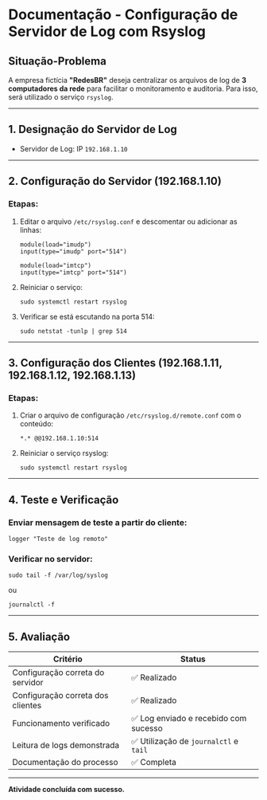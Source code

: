 
# Documentação - Configuração de Servidor de Log com Rsyslog

## Situação-Problema

A empresa fictícia **"RedesBR"** deseja centralizar os arquivos de log de **3 computadores da rede** para facilitar o monitoramento e auditoria. Para isso, será utilizado o serviço `rsyslog`.

---

## 1. Designação do Servidor de Log

- Servidor de Log: IP `192.168.1.10`

---

## 2. Configuração do Servidor (192.168.1.10)

### Etapas:

1. Editar o arquivo `/etc/rsyslog.conf` e descomentar ou adicionar as linhas:
    ```
    module(load="imudp")
    input(type="imudp" port="514")

    module(load="imtcp")
    input(type="imtcp" port="514")
    ```

2. Reiniciar o serviço:
    ```
    sudo systemctl restart rsyslog
    ```

3. Verificar se está escutando na porta 514:
    ```
    sudo netstat -tunlp | grep 514
    ```

---

## 3. Configuração dos Clientes (192.168.1.11, 192.168.1.12, 192.168.1.13)

### Etapas:

1. Criar o arquivo de configuração `/etc/rsyslog.d/remote.conf` com o conteúdo:
    ```
    *.* @@192.168.1.10:514
    ```

2. Reiniciar o serviço rsyslog:
    ```
    sudo systemctl restart rsyslog
    ```

---

## 4. Teste e Verificação

### Enviar mensagem de teste a partir do cliente:
```
logger "Teste de log remoto"
```

### Verificar no servidor:
```
sudo tail -f /var/log/syslog
```
ou
```
journalctl -f
```

---

## 5. Avaliação

| Critério                                 | Status       |
|------------------------------------------|--------------|
| Configuração correta do servidor         | ✅ Realizado |
| Configuração correta dos clientes        | ✅ Realizado |
| Funcionamento verificado                 | ✅ Log enviado e recebido com sucesso |
| Leitura de logs demonstrada              | ✅ Utilização de `journalctl` e `tail` |
| Documentação do processo                 | ✅ Completa |

---

**Atividade concluída com sucesso.**
